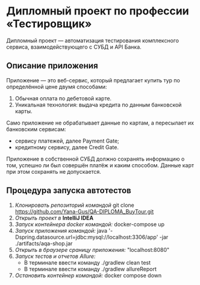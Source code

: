 # Дипломный проект по профессии «Тестировщик»

Дипломный проект — автоматизация тестирования комплексного сервиса, взаимодействующего с СУБД и API Банка.

## Описание приложения
Приложение — это веб-сервис, который предлагает купить тур по определённой цене двумя способами:

1. Обычная оплата по дебетовой карте.
2. Уникальная технология: выдача кредита по данным банковской карты.

Само приложение не обрабатывает данные по картам, а пересылает их банковским сервисам:
* сервису платежей, далее Payment Gate;
* кредитному сервису, далее Credit Gate.

Приложение в собственной СУБД должно сохранять информацию о том, успешно ли был совершён платёж и каким способом. Данные карт при этом сохранять не допускается.

## Процедура запуска автотестов
  1. _Клонировать репозиторий командой_ git clone https://github.com/Yana-Gus/QA-DIPLOMA_BuyTour.git
  2. _Открыть проект в_ **IntelliJ IDEA**
  3. _Запуск контейнера docker командой:_ docker-compose up
  4. _Запуск приложения командой:_ java '-Dspring.datasource.url=jdbc:mysql://localhost:3306/app' -jar ./artifacts/aqa-shop.jar
  5. _Открыть в браузере сраницу приложения:_ "localhost:8080"
  6. _Запуск тестов и отчетов Allure:_
     * В терминале ввести команду ./gradlew clean test
     * В терминале ввести команду ./gradlew allureReport
  8. _Остановить контейнер командой:_ docker compose down
